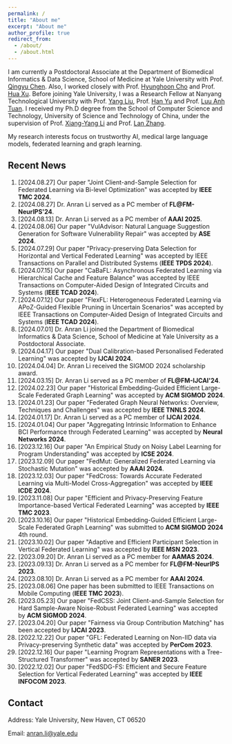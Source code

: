 ```yaml
---
permalink: /
title: "About me"
excerpt: "About me"
author_profile: true
redirect_from: 
  - /about/
  - /about.html
---
```

I am currently a Postdoctoral Associate at the Department of Biomedical Informatics & Data Science, School of Medicine at Yale University with Prof. [Qingyu Chen](https://sites.google.com/view/qingyuchen/home). Also, I worked closely with Prof. [Hyunghoon Cho](https://hhcho.com/) and Prof. [Hua Xu](https://medicine.yale.edu/profile/hua-xu/). Before joining Yale University, I was a Research Fellow at Nanyang Technological University with Prof. [Yang Liu](https://personal.ntu.edu.sg/yangliu/), Prof. [Han Yu](https://personal.ntu.edu.sg/han.yu/) and Prof. [Luu Anh Tuan](https://tuanluu.github.io/). I received my Ph.D degree from the School of Computer Science and Technology, University of Science and Technology of China, under the supervision of Prof. [Xiang-Yang Li](http://staff.ustc.edu.cn/~xiangyangli/index.html) and Prof. [Lan Zhang](http://cs.ustc.edu.cn/2020/0706/c23235a460088/page.htm). 

My research interests focus on trustworthy AI, medical large language models, federated learning and graph learning. 


Recent News
------
1. [2024.08.27] Our paper "Joint Client-and-Sample Selection for Federated Learning via Bi-level Optimization" was accepted by **IEEE TMC 2024**.
2. [2024.08.27] Dr. Anran Li served as a PC member of **FL@FM-NeurIPS'24**. 
3. [2024.08.13] Dr. Anran Li served as a PC member of **AAAI 2025**.
4. [2024.08.06] Our paper "VulAdvisor: Natural Language Suggestion Generation for Software Vulnerability Repair" was accepted by **ASE 2024**. 
5. [2024.07.29] Our paper "Privacy-preserving Data Selection for Horizontal and Vertical Federated Learning" was accepted by IEEE Transactions on Parallel and Distributed Systems (**IEEE TPDS 2024**). 
6. [2024.07.15] Our paper "CaBaFL: Asynchronous Federated Learning via Hierarchical Cache and Feature Balance" was accepted by IEEE Transactions on Computer-Aided Design of Integrated Circuits and Systems (**IEEE TCAD 2024**). 
7. [2024.07.12] Our paper "FlexFL: Heterogeneous Federated Learning via APoZ-Guided Flexible Pruning in Uncertain Scenarios" was accepted by IEEE Transactions on Computer-Aided Design of Integrated Circuits and Systems (**IEEE TCAD 2024**). 
8. [2024.07.01] Dr. Anran Li joined the Department of Biomedical Informatics & Data Science, School of Medicine at Yale University as a Postdoctoral Associate. 
9. [2024.04.17] Our paper "Dual Calibration-based Personalised Federated Learning" was accepted by **IJCAI 2024**. 
10. [2024.04.04] Dr. Anran Li received the SIGMOD 2024 scholarship award. 
11. [2024.03.15] Dr. Anran Li served as a PC member of **FL@FM-IJCAI'24**. 
12. [2024.02.23] Our paper "Historical Embedding-Guided Efficient Large-Scale Federated Graph Learning" was accepted by **ACM SIGMOD 2024**. 
13. [2024.01.23] Our paper "Federated Graph Neural Networks: Overview, Techniques and Challenges" was accepted by **IEEE TNNLS 2024**.
14. [2024.01.17] Dr. Anran Li served as a PC member of **IJCAI 2024**.
15. [2024.01.04] Our paper "Aggregating Intrinsic Information to Enhance BCI Performance through Federated Learning" was accepted by **Neural Networks 2024**. 
16. [2023.12.16] Our paper "An Empirical Study on Noisy Label Learning for Program Understanding" was accepted by **ICSE 2024**.
17. [2023.12.09] Our paper "FedMut: Generalized Federated Learning via Stochastic Mutation" was accepted by **AAAI 2024**. 
18. [2023.12.03] Our paper "FedCross: Towards Accurate Federated Learning via Multi-Model Cross-Aggregation" was accepted by **IEEE ICDE 2024**.
19. [2023.11.08] Our paper "Efficient and Privacy-Preserving Feature Importance-based Vertical Federated Learning" was accepted by **IEEE TMC 2023**. 
20. [2023.10.16] Our paper "Historical Embedding-Guided Efficient Large-Scale Federated Graph Learning" was submitted to **ACM SIGMOD 2024** 4th round.
21. [2023.10.02] Our paper "Adaptive and Efficient Participant Selection in Vertical Federated Learning" was accepted by **IEEE MSN 2023**.
22. [2023.09.20] Dr. Anran Li served as a PC member for **AAMAS 2024**.
23. [2023.09.13] Dr. Anran Li served as a PC member for **FL@FM-NeurIPS 2023**. 
24. [2023.08.10] Dr. Anran Li served as a PC member for **AAAI 2024**.
25. [2023.08.06] One paper has been submitted to IEEE Transactions on Mobile Computing (**IEEE TMC 2023**).
26. [2023.05.23] Our paper "FedCSS: Joint Client-and-Sample Selection for Hard Sample-Aware Noise-Robust Federated Learning" was accepted by **ACM SIGMOD 2024**. 
27. [2023.04.20] Our paper "Fairness via Group Contribution Matching" has been accepted by **IJCAI 2023**.
28. [2022.12.22] Our paper "GFL: Federated Learning on Non-IID data via Privacy-preserving Synthetic data" was accepted by **PerCom 2023**.
29. [2022.12.16] Our paper "Learning Program Representations with a Tree-Structured Transformer" was accepted by **SANER 2023**.
30. [2022.12.02] Our paper "FedSDG-FS: Efficient and Secure Feature Selection for Vertical Federated Learning" was accepted by **IEEE INFOCOM 2023**. 


## Contact

Address: Yale University, New Haven, CT 06520

Email: anran.li@yale.edu 




